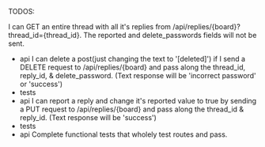 TODOS:

I can GET an entire thread with all it's replies from /api/replies/{board}?thread_id={thread_id}. The reported and delete_passwords fields will not be sent.

- api
  I can delete a post(just changing the text to '[deleted]') if I send a DELETE request to /api/replies/{board} and pass along the thread_id, reply_id, & delete_password. (Text response will be 'incorrect password' or 'success')
- tests
- api
  I can report a reply and change it's reported value to true by sending a PUT request to /api/replies/{board} and pass along the thread_id & reply_id. (Text response will be 'success')
- tests
- api
  Complete functional tests that wholely test routes and pass.
